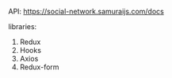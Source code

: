 API: 
https://social-network.samuraijs.com/docs

libraries:

1) Redux
2) Hooks
3) Axios
4) Redux-form 
